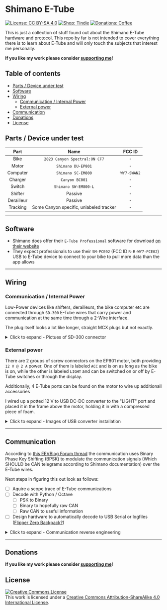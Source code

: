 # Shimano E-Tube <!-- omit in toc -->

[![License: CC BY-SA 4.0](https://img.shields.io/badge/license-CC%20BY--SA%204.0-blue?style=flat-square)](https://creativecommons.org/licenses/by-sa/4.0/)
[![Shop: Tindie](https://img.shields.io/badge/shop-Tindie-blue?style=flat-square)](https://www.tindie.com/stores/binary-6/?ref=offsite_badges&utm_source=sellers_Chrismettal&utm_medium=badges&utm_campaign=badge_medium)
[![Donations: Coffee](https://img.shields.io/badge/donations-Coffee-brown?style=flat-square)](https://github.com/Chrismettal#donations)

This is just a collection of stuff found out about the Shimano E-Tube hardware and protocol. This repo by far is not intended to cover everything there is to learn about E-Tube and will only touch the subjects that interest me personally.

**If you like my work please consider [supporting me](https://github.com/Chrismettal#donations)!**

## Table of contents <!-- omit in toc -->

- [Parts / Device under test](#parts--device-under-test)
- [Software](#software)
- [Wiring](#wiring)
    - [Communication / Internal Power](#communication--internal-power)
    - [External power](#external-power)
- [Communication](#communication)
- [Donations](#donations)
- [License](#license)

## Parts / Device under test

|    Part    |                  Name                   |   FCC ID    |
| :--------: | :-------------------------------------: | :---------: |
|    Bike    |      `2023 Canyon Spectral:ON CF7`      |      -      |
|   Motor    |           `Shimano DU-EP801`            |      -      |
|  Computer  |           `Shimano SC-EM800`            | `WY7-SWAN2` |
|  Charger   |             `Canyon BC001`              |      -      |
|   Switch   |          `Shimano SW-EM800-L`           |      -      |
|  Shifter   |                 Passive                 |      -      |
| Derailleur |                 Passive                 |      -      |
|  Tracking  | Some Canyon specific, unlabeled tracker |      -      |

---

## Software 

- Shimano does offer their `E-Tube Professional` software for download [on their website](https://bike.shimano.com/de-DE/e-tube/project/forwindows.html)
- They expect professionals to use their `SM-PCE02` (FCC ID `R-R-WY7-PCE02`) USB to E-Tube device to connect to your bike to pull more data than the app allows

---

## Wiring

### Communication / Internal Power

Low-Power devices like shifters, derailleurs, the bike computer etc are connected through `SD-300` E-Tube wires that carry power and communication at the same time through a 2-Wire interface.

The plug itself looks a lot like longer, straight MCX plugs but not exactly.

<details>
<summary markdown="span">Click to expand - Pictues of SD-300 connector</summary>

![SD-300_Clothed](/img/SD-300_Clothed.jpg)

![SD-300_Naked](/img/SD-300_Naked.jpg)

![SD-300_Front](/img/SD-300_Front.jpg)

</details>

### External power

There are 2 groups of  screw connectors on the EP801 motor, both providing `12 V @ 2 A` power. One of them is labeled `ACC` and is on as long as the bike is on, while the other is labeled `LIGHT` and can be switched on or off by E-Tube switches or through the display.

Additionally, 4 E-Tube ports can be found on the motor to wire up additionall accessories

I wired up a potted 12 V to USB DC-DC converter to the "LIGHT" port and placed it in the frame above the motor, holding it in with a compressed piece of foam.

<details>
<summary markdown="span">Click to expand - Images of USB converter installation</summary>

**USB converter**

![USBConverter](/img/USBConverter.jpg)

**Wiring at "LIGHT" port**

![WiringLight](/img/WiringLight.jpg)

**Placed converter**

![WiringUSBConverter](img/WiringUSBConverter.jpg)

**USB routed outside**

Extremely ugly and not yet fixed in any way, but good for today. (Watch me not change this ever)

![UglyUSB](/img/UglyUSB.jpg)

</details>

---

## Communication

According to [this EEVBlog Forum thread](https://www.eevblog.com/forum/projects/shimano-di2-modulation/) the communication uses Binary Phase Key Shifting (BPSK) to modulate the communication signals (Which SHOULD be CAN telegrams according to Shimano documentation) over the E-Tube wires.

Next steps in figuring this out look as follows:

- [ ] Aquire a scope trace of E-Tube communications
- [ ] Decode with Python / Octave
    - [ ] PSK to Binary
    - [ ] Binary to hopefully raw CAN
    - [ ] Raw CAN to useful information
- [ ] Design hardware to automatically decode to USB Serial or logfiles ([Flipper Zero Backpack?](https://github.com/chrismettal/flipper-zero-backpacks))

<details>
<summary markdown="span">Click to expand - Communication reverse engineering</summary>

- High level overview of E-Tube communication, DC coupled. While the bike is on, there is about 8.5 V DC on the E-Tube wires, with 1 V peak to peak BPSK modulated on top of it. When the bike is off, no communication takes place, and the DC voltage drops to about 7.5 V.
- In idle, about once all 1000ms, a 500ms burst of communication takes place.
- When buttons are pressed, the communication becomes almost constant

![HighLevelScope](/img/Scope_HighLevel_DC_Coupled.bmp)

- Mid-ish level overview of similar data, AC coupled

![MidLevelScope](/img/Scope_MidLevel_AC_Coupled.bmp)



</details>

---

## Donations

**If you like my work please consider [supporting me](https://github.com/Chrismettal#donations)!**

## License

 <a rel="CClicense" href="http://creativecommons.org/licenses/by-sa/4.0/"><img alt="Creative Commons License" style="border-width:0" src="https://i.creativecommons.org/l/by-sa/4.0/88x31.png" /></a><br />This work is licensed under a <a rel="license" href="http://creativecommons.org/licenses/by-sa/4.0/">Creative Commons Attribution-ShareAlike 4.0 International License</a>.
